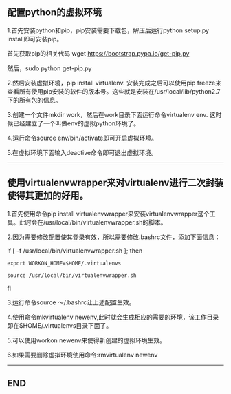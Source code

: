 ## 配置python的虚拟环境

1.首先安装python和pip，pip安装需要下载包，解压后运行python setup.py install即可安装pip。

首先获取pip的相关代码
wget https://bootstrap.pypa.io/get-pip.py

然后，sudo python get-pip.py

2.然后安装虚拟环境，pip install virtualenv. 安装完成之后可以使用pip freeze来查看所有使用pip安装的软件的版本号。这些就是安装在/usr/local/lib/python2.7下的所有包的信息。

3.创建一个文件mkdir work，然后在work目录下面运行命令virtualenv env. 这时候已经建立了一个叫做env的虚拟python环境了。

4.运行命令source env/bin/activate即可开启虚拟环境。

5.在虚拟环境下面输入deactive命令即可退出虚拟环境。

---

## 使用virtualenvwrapper来对virtualenv进行二次封装使得其更加的好用。

1.首先使用命令pip install virtualenvwrapper来安装virtualenvwrapper这个工具。此时会在/usr/local/bin/virtualenvwrapper.sh的脚本。

2.因为需要修改配置使其登录有效，所以需要修改.bashrc文件，添加下面信息：

  if [ -f /usr/local/bin/virtualenvwrapper.sh ]; then

    export WORKON_HOME=$HOME/.virtualenvs

    source /usr/local/bin/virtualenvwrapper.sh

  fi

3.运行命令source ～/.bashrc让上述配置生效。

4.使用命令mkvirtualenv newenv,此时就会生成相应的需要的环境，该工作目录即在$HOME/.virtualenvs目录下面了。

5.可以使用workon newenv来使得新创建的虚拟环境生效。

6.如果需要删除虚拟环境使用命令:rmvirtualenv newenv

---

## END